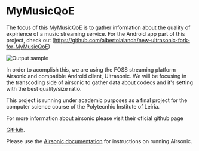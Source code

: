 <!--
# README.md
# airsonic/airsonic
-->

MyMusicQoE
=======

The focus of this MyMusicQoE is to gather information about the quality of expirience of a music streaming service.
For the Android app part of this project, check out (https://github.com/albertolalanda/new-ultrasonic-fork-for-MyMusicQoE)

![Output sample](https://github.com/albertolalanda/new-ultrasonic-fork-for-MyMusicQoE/blob/master/demonstration.gif)

In order to acomplish this, we are using the FOSS streaming platform Airsonic and compatible Android client, Ultrasonic.
We will be focusing in the transcoding side of airsonic to gather data about codecs and it's setting with the best quality/size ratio.


This project is running under academic purposes as a final project for the computer science course of the Polytecnhic Institute of Leiria.


For more information about airsonic please visit their oficial github page

[GitHub](https://github.com/airsonic/airsonic/).

Please use the [Airsonic documentation](https://airsonic.github.io/docs/) for instructions on running Airsonic.
